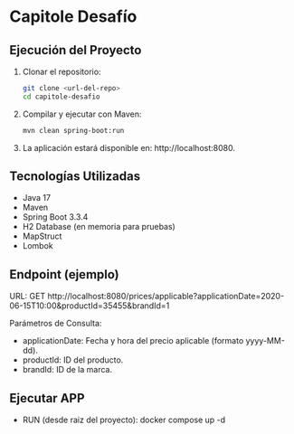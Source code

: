 # Capitole Desafío

## Ejecución del Proyecto

1. Clonar el repositorio:
   ```bash
   git clone <url-del-repo>
   cd capitole-desafio

2. Compilar y ejecutar con Maven:
   ```bash
   mvn clean spring-boot:run

3. La aplicación estará disponible en: http://localhost:8080.


## Tecnologías Utilizadas

- Java 17
- Maven
- Spring Boot 3.3.4
- H2 Database (en memoria para pruebas)
- MapStruct
- Lombok


## Endpoint (ejemplo)

URL:
GET http://localhost:8080/prices/applicable?applicationDate=2020-06-15T10:00&productId=35455&brandId=1

Parámetros de Consulta:

- applicationDate: Fecha y hora del precio aplicable (formato yyyy-MM-dd).
- productId: ID del producto.
- brandId: ID de la marca.


## Ejecutar APP

- RUN (desde raiz del proyecto): docker compose up -d
